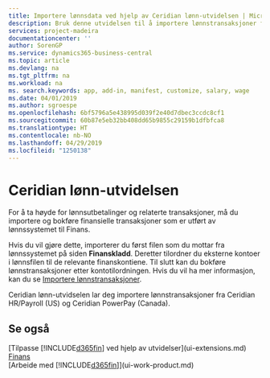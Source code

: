 ```yaml
---
title: Importere lønnsdata ved hjelp av Ceridian lønn-utvidelsen | Microsoft-dokumentasjon
description: Bruk denne utvidelsen til å importere lønnstransaksjoner fra tjenestene Ceridian HR/Payroll (USA) og Ceridian PowerPay (Canada).
services: project-madeira
documentationcenter: ''
author: SorenGP
ms.service: dynamics365-business-central
ms.topic: article
ms.devlang: na
ms.tgt_pltfrm: na
ms.workload: na
ms. search.keywords: app, add-in, manifest, customize, salary, wage
ms.date: 04/01/2019
ms.author: sgroespe
ms.openlocfilehash: 6bf5796a5e438995d039f2e40d7dbec3ccdc8cf1
ms.sourcegitcommit: 60b87e5eb32bb408dd65b9855c29159b1dfbfca8
ms.translationtype: HT
ms.contentlocale: nb-NO
ms.lasthandoff: 04/29/2019
ms.locfileid: "1250138"
---
```

# <a name="the-ceridian-payroll-extension"></a>Ceridian lønn-utvidelsen
For å ta høyde for lønnsutbetalinger og relaterte transaksjoner, må du importere og bokføre finansielle transaksjoner som er utført av lønnssystemet til Finans.

Hvis du vil gjøre dette, importerer du først filen som du mottar fra lønnssystemet på siden **Finanskladd**. Deretter tilordner du eksterne kontoer i lønnsfilen til de relevante finanskontiene. Til slutt kan du bokføre lønnstransaksjoner etter kontotilordningen. Hvis du vil ha mer informasjon, kan du se [Importere lønnstransaksjoner](finance-how-import-payroll-transactions.md).

Ceridian lønn-utvidselen lar deg importere lønnstransaksjoner fra Ceridian HR/Payroll (US) og Ceridian PowerPay (Canada).

## <a name="see-also"></a>Se også
[Tilpasse [!INCLUDE[d365fin](includes/d365fin_md.md)] ved hjelp av utvidelser](ui-extensions.md)    
[Finans](finance.md)    
[Arbeide med [!INCLUDE[d365fin](includes/d365fin_md.md)]](ui-work-product.md)
